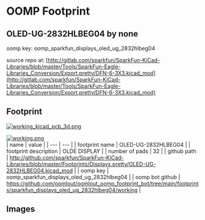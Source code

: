 # OOMP Footprint  
## OLED-UG-2832HLBEG04  by none  
  
oomp key: oomp_sparkfun_displays_oled_ug_2832hlbeg04  
  
source repo at: [http://gitlab.com/sparkfun/SparkFun-KiCad-Libraries/blob/master/Tools/SparkFun-Eagle-Libraries_Conversion/Export.pretty/DFN-6-3X3.kicad_mod](http://gitlab.com/sparkfun/SparkFun-KiCad-Libraries/blob/master/Tools/SparkFun-Eagle-Libraries_Conversion/Export.pretty/DFN-6-3X3.kicad_mod)  
## Footprint  
  
[![working_kicad_pcb_3d.png](working_kicad_pcb_3d_600.png)](working_kicad_pcb_3d.png)  
  
[![working.png](working_600.png)](working.png)  
| name | value | 
| --- | --- | 
| footprint name | OLED-UG-2832HLBEG04 | 
| footprint description | OLDE DISPLAY | 
| number of pads | 32 | 
| github path | http://github.com/sparkfun/SparkFun-KiCad-Libraries/blob/master/Footprints/Displays.pretty/OLED-UG-2832HLBEG04.kicad_mod | 
| oomp key | oomp_sparkfun_displays_oled_ug_2832hlbeg04 | 
| oomp bot github | https://github.com/oomlout/oomlout_oomp_footprint_bot/tree/main/footprints/sparkfun_displays_oled_ug_2832hlbeg04/working | 
## Images  
